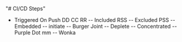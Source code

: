 "# CI/CD Steps" 
- Triggered On Push
DD
CC
RR
-- Included RSS
-- Excluded PSS
-- Embedded
-- initiate
-- Burger Joint
-- Deplete
-- Concentrated
-- Purple Dot mm
-- Wonka